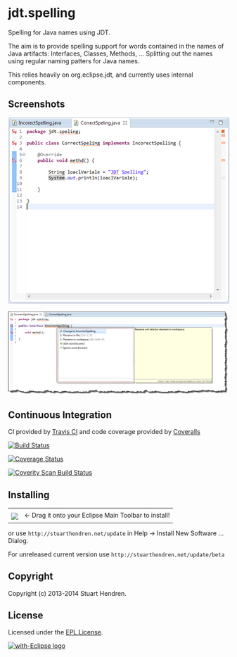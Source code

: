 jdt.spelling
============

Spelling for Java names using JDT.

The aim is to provide spelling support for words contained in the names of Java artifacts: Interfaces, Classes, Methods, ...
Splitting out the names using regular naming patters for Java names.

This relies heavily on org.eclipse.jdt, and currently uses internal components.

## Screenshots

![Incorrect spellings in the editor](screenshots/interface.png)

![Refactoring support](screenshots/refactor.png)

## Continuous Integration

CI provided by [Travis CI](http://travis-ci.org/) and 
code coverage provided by [Coveralls](https://coveralls.io)

[![Build Status](https://secure.travis-ci.org/hendrens/jdt.spelling.png)](http://travis-ci.org/hendrens/jdt.spelling)

[![Coverage Status](https://coveralls.io/repos/hendrens/jdt.spelling/badge.png?branch=master)](https://coveralls.io/r/hendrens/jdt.spelling?branch=master)

[![Coverity Scan Build Status](https://scan.coverity.com/projects/1664/badge.svg)](https://scan.coverity.com/projects/1664)

## Installing

<table style="border: none; width:100%">
  <tbody>
    <tr style="border:none;">
      <td style="vertical-align: middle; padding-top: 10px; border: none;">
        <a href="http://marketplace.eclipse.org/marketplace-client-intro?mpc_install=1479767" title="Drag and drop onto a running Eclipse Main Toolbar to install JDT Spelling">
          <img src="http://marketplace.eclipse.org/misc/installbutton.png">
        </a>
      </td>
      <td style="vertical-align: middle; text-align: left; border: none;">
        ← Drag it onto your Eclipse Main Toolbar to install!</td>
    </tr>
  </tbody>
</table>

or use `http://stuarthendren.net/update` in Help -> Install New Software ... Dialog.

For unreleased current version use `http://stuarthendren.net/update/beta`


## Copyright

Copyright (c) 2013-2014 Stuart Hendren. 

## License

Licensed under the [EPL License](http://www.eclipse.org/legal/epl-v10.html).

<a href="http://with-eclipse.github.io/" target="_blank">
<img alt="with-Eclipse logo" src="http://with-eclipse.github.io/with-eclipse-0.jpg" /></a>
